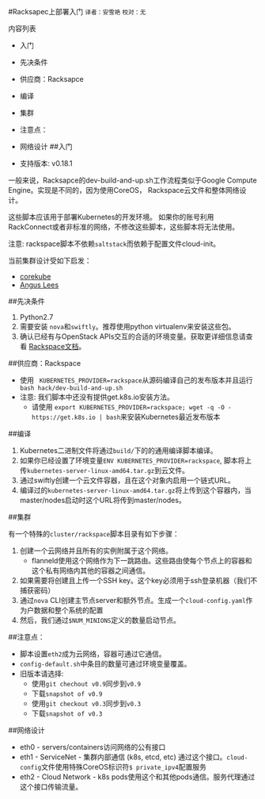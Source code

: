#Racksapec上部署入门
`译者：安雪艳` `校对：无`


内容列表
* 入门
* 先决条件
* 供应商：Racksapce
* 编译
* 集群
* 注意点：
* 网络设计
##入门

* 支持版本: v0.18.1

一般来说，Racksapce的dev-build-and-up.sh工作流程类似于Google Compute Engine。实现是不同的，因为使用CoreOS， Rackspace云文件和整体网络设计。

这些脚本应该用于部署Kubernetes的开发环境。 如果你的账号利用RackConnect或者非标准的网络，不修改这些脚本，这些脚本将无法使用。

注意: rackspace脚本不依赖```saltstack```而依赖于配置文件cloud-init。 

当前集群设计受如下启发：

* [corekube](https://github.com/metral/corekube)
* [Angus Lees](https://github.com/anguslees/kube-openstack)

##先决条件

1. Python2.7
2. 需要安装 ```nova```和```swiftly```。推荐使用python virtualenv来安装这些包。
3. 确认已经有与OpenStack APIs交互的合适的环境变量。获取更详细信息请查看 [Rackspace文档](http://docs.rackspace.com/servers/api/v2/cs-gettingstarted/content/section_gs_install_nova.html)。

##供应商：Rackspace

* 使用 ``` KUBERNETES_PROVIDER=rackspace```从源码编译自己的发布版本并且运行``` bash hack/dev-build-and-up.sh```
* 注意: 我们脚本中还没有提供get.k8s.io安装方法。
    * 请使用 ```export KUBERNETES_PROVIDER=rackspace; wget -q -O - https://get.k8s.io | bash```来安装Kubernetes最近发布版本

##编译

1. Kubernetes二进制文件将通过```build/```下的的通用编译脚本编译。
2. 如果你已经设置了环境变量```ENV KUBERNETES_PROVIDER=rackspace```, 脚本将上传```kubernetes-server-linux-amd64.tar.gz```到云文件。
3. 通过swiftly创建一个云文件容器，且在这个对象内启用一个链式URL。
4. 编译过的```kubernetes-server-linux-amd64.tar.gz```将上传到这个容器内，当master/nodes启动时这个URL将传到master/nodes。

##集群

有一个特殊的```cluster/rackspace```脚本目录有如下步骤：
1. 创建一个云网络并且所有的实例附属于这个网络。
    * flanneld使用这个网络作为下一跳路由。这些路由使每个节点上的容器和这个私有网络内其他的容器之间通信。
2. 如果需要将创建且上传一个SSH key。这个key必须用于ssh登录机器（我们不捕获密码）
3. 通过```nova``` CLI创建主节点server和额外节点。生成一个```cloud-config.yaml```作为户数据和整个系统的配置
4. 然后，我们通过```$NUM_MINIONS```定义的数量启动节点。

##注意点：

* 脚本设置```eth2```成为云网络，容器可通过它通信。
* ```config-default.sh```中条目的数量可通过环境变量覆盖。 
* 旧版本请选择:
    * 使用```git chechout v0.9```同步到```v0.9```
    * 下载```snapshot of v0.9```
    * 使用```git checkout v0.3```同步到```v0.3```
    * 下载```snapshot of v0.3```

##网络设计

* eth0 - servers/containers访问网络的公有接口
* eth1 - ServiceNet - 集群内部通信 (k8s, etcd, etc) 通过这个接口。```cloud-config```文件使用特殊CoreOS标识符```$ private_ipv4```配置服务
* eth2 - Cloud Network - k8s pods使用这个和其他pods通信。服务代理通过这个接口传输流量。
